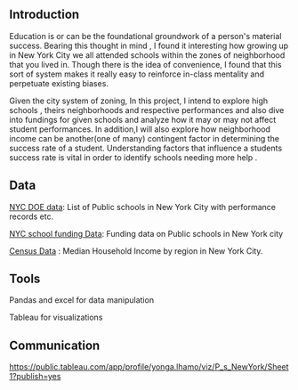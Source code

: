 
## Introduction

Education is or can be the foundational groundwork of a person's material success. Bearing this thought in mind , I found it interesting how growing up in New York City we all attended schools within the zones of neighborhood that you lived in. Though there is the idea of convenience, I found that this sort of system makes it really easy to reinforce in-class mentality and perpetuate existing biases.

Given the city system of zoning, In this project, I intend to  explore high schools , theirs neighborhoods and respective performances and also dive into fundings for given schools and analyze how it may or may not affect student performances. In addition,I will also explore how neighborhood income can be another(one of many) contingent factor in determining the success rate of a student. Understanding factors that influence a students success rate is vital in order to identify schools needing more help . 

## Data

[NYC DOE data](https://opendata.cityofnewyork.us): List of Public schools in New York City with performance records etc.


[NYC school funding Data](https://openbudget.ny.gov): Funding data on Public schools in New York city

[Census Data](https://data.census.gov/cedsci/) : Median Household Income by region in New York City.

## Tools

Pandas and excel for data manipulation


Tableau for visualizations

## Communication


https://public.tableau.com/app/profile/yonga.lhamo/viz/P_s_NewYork/Sheet1?publish=yes
